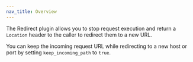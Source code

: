 ```yaml
---
nav_title: Overview
---
```


The Redirect plugin allows you to stop request execution and return a `Location` header to the caller to redirect them to a new URL.

You can keep the incoming request URL while redirecting to a new host or port by setting `keep_incoming_path` to `true`.